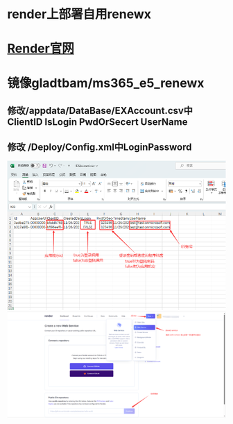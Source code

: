 # render上部署自用renewx
# [Render官网](https://render.com/)
# 镜像gladtbam/ms365_e5_renewx
## 修改/appdata/DataBase/EXAccount.csv中ClientID IsLogin 	PwdOrSecert UserName
## 修改 /Deploy/Config.xml中LoginPassword
![](/example.png)
![](/render.png)
